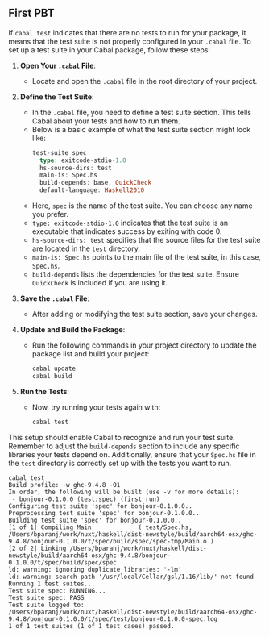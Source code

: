 ## First PBT 

If `cabal test` indicates that there are no tests to run for your package, it  means that the test suite is not properly configured in your `.cabal` file. To set up a test suite in your Cabal package, follow these steps:

1. **Open Your `.cabal` File**:
   - Locate and open the `.cabal` file in the root directory of your project.

2. **Define the Test Suite**:
   - In the `.cabal` file, you need to define a test suite section. This tells Cabal about your tests and how to run them.
   - Below is a basic example of what the test suite section might look like:
     ```haskell
     test-suite spec
       type: exitcode-stdio-1.0
       hs-source-dirs: test
       main-is: Spec.hs
       build-depends: base, QuickCheck
       default-language: Haskell2010
     ```
   - Here, `spec` is the name of the test suite. You can choose any name you prefer.
   - `type: exitcode-stdio-1.0` indicates that the test suite is an executable that indicates success by exiting with code 0.
   - `hs-source-dirs: test` specifies that the source files for the test suite are located in the `test` directory.
   - `main-is: Spec.hs` points to the main file of the test suite, in this case, `Spec.hs`.
   - `build-depends` lists the dependencies for the test suite. Ensure `QuickCheck` is included if you are using it.

3. **Save the `.cabal` File**:
   - After adding or modifying the test suite section, save your changes.

4. **Update and Build the Package**:
   - Run the following commands in your project directory to update the package list and build your project:
     ```bash
     cabal update
     cabal build
     ```

5. **Run the Tests**:
   - Now, try running your tests again with:
     ```bash
     cabal test
     ```

This setup should enable Cabal to recognize and run your test suite. Remember to adjust the `build-depends` section to include any specific libraries your tests depend on. Additionally, ensure that your `Spec.hs` file in the `test` directory is correctly set up with the tests you want to run.

```
cabal test
Build profile: -w ghc-9.4.8 -O1
In order, the following will be built (use -v for more details):
 - bonjour-0.1.0.0 (test:spec) (first run)
Configuring test suite 'spec' for bonjour-0.1.0.0..
Preprocessing test suite 'spec' for bonjour-0.1.0.0..
Building test suite 'spec' for bonjour-0.1.0.0..
[1 of 1] Compiling Main             ( test/Spec.hs, /Users/bparanj/work/nuxt/haskell/dist-newstyle/build/aarch64-osx/ghc-9.4.8/bonjour-0.1.0.0/t/spec/build/spec/spec-tmp/Main.o )
[2 of 2] Linking /Users/bparanj/work/nuxt/haskell/dist-newstyle/build/aarch64-osx/ghc-9.4.8/bonjour-0.1.0.0/t/spec/build/spec/spec
ld: warning: ignoring duplicate libraries: '-lm'
ld: warning: search path '/usr/local/Cellar/gsl/1.16/lib/' not found
Running 1 test suites...
Test suite spec: RUNNING...
Test suite spec: PASS
Test suite logged to:
/Users/bparanj/work/nuxt/haskell/dist-newstyle/build/aarch64-osx/ghc-9.4.8/bonjour-0.1.0.0/t/spec/test/bonjour-0.1.0.0-spec.log
1 of 1 test suites (1 of 1 test cases) passed.
```
